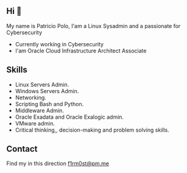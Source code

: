 ## Hi 👋

My name is Patricio Polo, I'am a Linux Sysadmin and a passionate for Cybersecurity

* Currently working in Cybersecurity
* I'am Oracle Cloud Infrastructure Architect Associate 

## Skills

* Linux Servers Admin.
* Windows Servers Admin.
* Networking.
* Scripting Bash and Python.
* Middleware Admin.
* Oracle Exadata and Oracle Exalogic admin.
* VMware admin.
* Critical thinking,, decision-making and problem solving skills.

## Contact

Find my in this direction f1rm0st@pm.me


